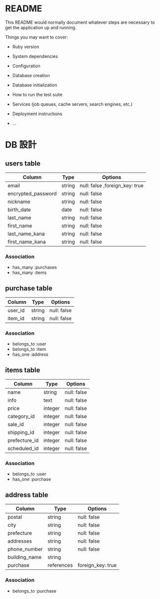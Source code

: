 # README

This README would normally document whatever steps are necessary to get the
application up and running.

Things you may want to cover:

* Ruby version

* System dependencies

* Configuration

* Database creation

* Database initialization

* How to run the test suite

* Services (job queues, cache servers, search engines, etc.)

* Deployment instructions

* ...

# DB 設計

## users table

| Column             | Type                | Options                        |
|--------------------|---------------------|--------------------------------|
| email              | string              | null: false ,foreign_key: true |
| encrypted_password | string              | null: false                    |
| nickname           | string              | null: false                    |
| birth_date         | date                | null: false                    |
| last_name          | string              | null: false                    |
| first_name         | string              | null: false                    |
| last_name_kana     | string              | null: false                    |
| first_name_kana    | string              | null: false                    |

### Association

* has_many :purchases
* has_many :items

## purchase table

| Column                              | Type       | Options           |
|-------------------------------------|------------|-------------------|
| user_id                             | string     | null: false       |
| item_id                             | string     | null: false       |


### Association

- belongs_to :user
- belongs_to :item
- has_one :address

## items table

| Column        | Type       | Options           |
|---------------|------------|-------------------|
| name          | string     | null: false       |
| info          | text       | null: false       |
| price         | integer    | null: false       |
| category_id   | integer    | null: false       |
| sale_id       | integer    | null: false       |
| shipping_id   | integer    | null: false       |
| prefecture_id | integer    | null: false       |
| scheduled_id  | integer    | null: false       |

### Association

- belongs_to :user
- has_one :purchase

## address table

| Column         | Type       | Options           |
|----------------|------------|-------------------|
| postal         | string     | null: false       |
| city           | string     | null: false       |
| prefecture     | string     | null: false       |
| addresses      | string     | null: false       |
| phone_number   | string     | null: false       |
| building_name  | string     |                   |
| purchase       | references | foreign_key: true |



### Association

- belongs_to :purchase
